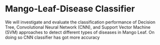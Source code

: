 # Mango-Leaf-Disease Classifier 
We will investigate and evaluate the classification performance of Decision Tree, Convolutional Neural Network (CNN), and Support Vector Machine (SVM) approaches to detect different types of diseases in Mango Leaf.
On doing so CNN classifier has got more accuracy
